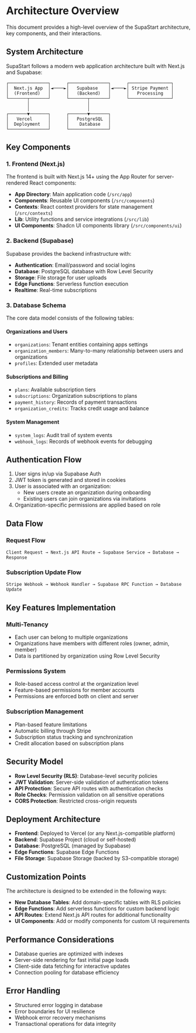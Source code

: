 # Architecture Overview

This document provides a high-level overview of the SupaStart architecture, key components, and their interactions.

## System Architecture

SupaStart follows a modern web application architecture built with Next.js and Supabase:

```
┌───────────────┐      ┌───────────────┐      ┌────────────────┐
│  Next.js App  │◄────►│   Supabase    │◄────►│ Stripe Payment │
│  (Frontend)   │      │   (Backend)   │      │   Processing   │
└───────┬───────┘      └───────┬───────┘      └────────────────┘
        │                      │
        │                      │
┌───────▼───────┐      ┌───────▼───────┐
│   Vercel      │      │   PostgreSQL  │
│  Deployment   │      │    Database   │
└───────────────┘      └───────────────┘
```

## Key Components

### 1. Frontend (Next.js)

The frontend is built with Next.js 14+ using the App Router for server-rendered React components:

- **App Directory**: Main application code (`/src/app`)
- **Components**: Reusable UI components (`/src/components`)
- **Contexts**: React context providers for state management (`/src/contexts`)
- **Lib**: Utility functions and service integrations (`/src/lib`)
- **UI Components**: Shadcn UI components library (`/src/components/ui`)

### 2. Backend (Supabase)

Supabase provides the backend infrastructure with:

- **Authentication**: Email/password and social logins
- **Database**: PostgreSQL database with Row Level Security
- **Storage**: File storage for user uploads
- **Edge Functions**: Serverless function execution
- **Realtime**: Real-time subscriptions

### 3. Database Schema

The core data model consists of the following tables:

#### Organizations and Users

- `organizations`: Tenant entities containing apps settings
- `organization_members`: Many-to-many relationship between users and organizations
- `profiles`: Extended user metadata

#### Subscriptions and Billing

- `plans`: Available subscription tiers
- `subscriptions`: Organization subscriptions to plans
- `payment_history`: Records of payment transactions
- `organization_credits`: Tracks credit usage and balance

#### System Management

- `system_logs`: Audit trail of system events
- `webhook_logs`: Records of webhook events for debugging

## Authentication Flow

1. User signs in/up via Supabase Auth
2. JWT token is generated and stored in cookies
3. User is associated with an organization:
   - New users create an organization during onboarding
   - Existing users can join organizations via invitations
4. Organization-specific permissions are applied based on role

## Data Flow

### Request Flow

```
Client Request → Next.js API Route → Supabase Service → Database → Response
```

### Subscription Update Flow

```
Stripe Webhook → Webhook Handler → Supabase RPC Function → Database Update
```

## Key Features Implementation

### Multi-Tenancy

- Each user can belong to multiple organizations
- Organizations have members with different roles (owner, admin, member)
- Data is partitioned by organization using Row Level Security

### Permissions System

- Role-based access control at the organization level
- Feature-based permissions for member accounts
- Permissions are enforced both on client and server

### Subscription Management

- Plan-based feature limitations
- Automatic billing through Stripe
- Subscription status tracking and synchronization
- Credit allocation based on subscription plans

## Security Model

- **Row Level Security (RLS)**: Database-level security policies
- **JWT Validation**: Server-side validation of authentication tokens
- **API Protection**: Secure API routes with authentication checks
- **Role Checks**: Permission validation on all sensitive operations
- **CORS Protection**: Restricted cross-origin requests

## Deployment Architecture

- **Frontend**: Deployed to Vercel (or any Next.js-compatible platform)
- **Backend**: Supabase Project (cloud or self-hosted)
- **Database**: PostgreSQL (managed by Supabase)
- **Edge Functions**: Supabase Edge Functions
- **File Storage**: Supabase Storage (backed by S3-compatible storage)

## Customization Points

The architecture is designed to be extended in the following ways:

- **New Database Tables**: Add domain-specific tables with RLS policies
- **Edge Functions**: Add serverless functions for custom backend logic
- **API Routes**: Extend Next.js API routes for additional functionality
- **UI Components**: Add or modify components for custom UI requirements

## Performance Considerations

- Database queries are optimized with indexes
- Server-side rendering for fast initial page loads
- Client-side data fetching for interactive updates
- Connection pooling for database efficiency

## Error Handling

- Structured error logging in database
- Error boundaries for UI resilience
- Webhook error recovery mechanisms
- Transactional operations for data integrity 